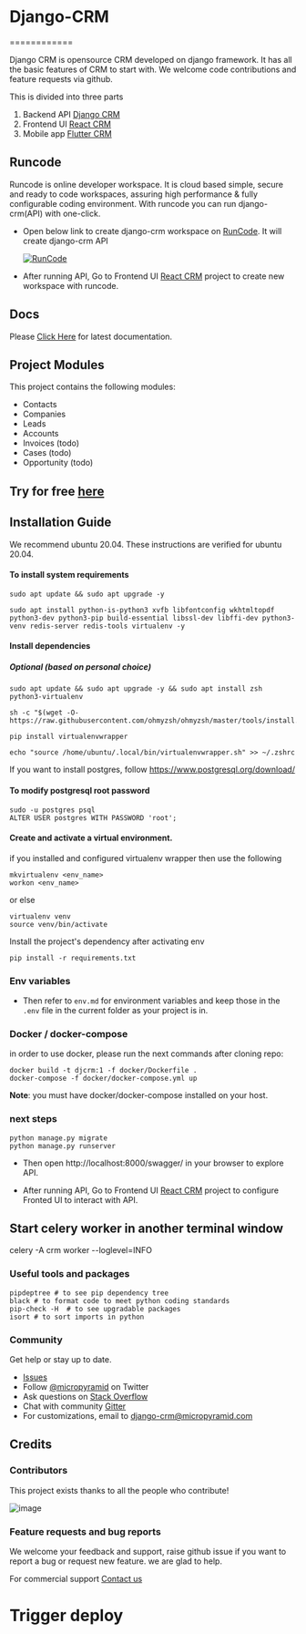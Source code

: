 # Django-CRM

============

Django CRM is opensource CRM developed on django framework. It has all
the basic features of CRM to start with. We welcome code contributions
and feature requests via github.

This is divided into three parts
1. Backend API [Django CRM](https://github.com/MicroPyramid/Django-CRM)
2. Frontend UI [React CRM](https://github.com/MicroPyramid/react-crm "React CRM")
3. Mobile app [Flutter CRM]("https://github.com/MicroPyramid/flutter-crm")

## Runcode 

 Runcode is online developer workspace. It is cloud based simple, secure and ready to code workspaces, assuring high performance & fully configurable coding environment. With runcode you can run django-crm(API) with one-click.


- Open below link to create django-crm workspace on [RunCode](https://runcode.io/ "RunCode"). It will create django-crm API

    [![RunCode](https://runcode-app-public.s3.amazonaws.com/images/dark_btn.png)](https://runcode.io)

- After running API, Go to Frontend UI [React CRM](https://github.com/MicroPyramid/react-crm "React CRM") project to create new workspace with runcode.

## Docs

Please [Click Here](http://django-crm.readthedocs.io "Click Here") for latest documentation.

## Project Modules
This project contains the following modules:
- Contacts
- Companies
- Leads
- Accounts
- Invoices (todo)
- Cases (todo)
- Opportunity (todo)

## Try for free [here](https://bottlecrm.io/)

## Installation Guide

We recommend ubuntu 20.04. These instructions are verified for ubuntu 20.04.

#### To install system requirements

```
sudo apt update && sudo apt upgrade -y

sudo apt install python-is-python3 xvfb libfontconfig wkhtmltopdf python3-dev python3-pip build-essential libssl-dev libffi-dev python3-venv redis-server redis-tools virtualenv -y
```

#### Install dependencies

##### Optional (based on personal choice)

```
sudo apt update && sudo apt upgrade -y && sudo apt install zsh python3-virtualenv

sh -c "$(wget -O- https://raw.githubusercontent.com/ohmyzsh/ohmyzsh/master/tools/install.sh)"

pip install virtualenvwrapper

echo "source /home/ubuntu/.local/bin/virtualenvwrapper.sh" >> ~/.zshrc
```

If you want to install postgres, follow https://www.postgresql.org/download/
#### To modify postgresql root password

```
sudo -u postgres psql
ALTER USER postgres WITH PASSWORD 'root';
```

#### Create and activate a virtual environment.
if you installed and configured virtualenv wrapper then use the following
``` 
mkvirtualenv <env_name>
workon <env_name>
```
or else
```
virtualenv venv
source venv/bin/activate
```
Install the project's dependency after activating env

```
pip install -r requirements.txt
```

### Env variables

* Then refer to `env.md` for environment variables and keep those in the `.env` file in the current folder as your project is in.


### Docker / docker-compose
in order to use docker, please run the next commands after cloning repo:
```
docker build -t djcrm:1 -f docker/Dockerfile .
docker-compose -f docker/docker-compose.yml up
```

**Note**: you must have docker/docker-compose installed on your host. 
### next steps


```
python manage.py migrate
python manage.py runserver
```
- Then open http://localhost:8000/swagger/ in your browser to explore API.

- After running API, Go to Frontend UI [React CRM](https://github.com/MicroPyramid/react-crm "React CRM") project to configure Fronted UI to interact with API.


## Start celery worker in another terminal window

celery -A crm worker --loglevel=INFO

### Useful tools and packages

```
pipdeptree # to see pip dependency tree
black # to format code to meet python coding standards
pip-check -H  # to see upgradable packages
isort # to sort imports in python
```

### Community

Get help or stay up to date.

-   [Issues](<https://github.com/MicroPyramid/Django-CRM/issues>)
-   Follow [@micropyramid](<https://twitter.com/micropyramid>) on Twitter
-   Ask questions on [Stack Overflow](<https://stackoverflow.com/questions/tagged/django-crm>)
-   Chat with community [Gitter](<https://gitter.im/MicroPyramid/Django-CRM>)
-   For customizations, email to <django-crm@micropyramid.com>

## Credits

### Contributors

This project exists thanks to all the people who contribute!

![image](https://opencollective.com/django-crm/contributors.svg?width=890&button=false)

### Feature requests and bug reports

We welcome your feedback and support, raise github issue if you want to
report a bug or request new feature. we are glad to help.

For commercial support [Contact us](https://micropyramid.com/contact-us/)

# Trigger deploy

